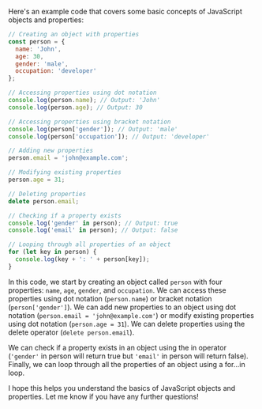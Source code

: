 
Here's an example code that covers some basic concepts of JavaScript objects and properties:

```javascript
// Creating an object with properties
const person = {
  name: 'John',
  age: 30,
  gender: 'male',
  occupation: 'developer'
};

// Accessing properties using dot notation
console.log(person.name); // Output: 'John'
console.log(person.age); // Output: 30

// Accessing properties using bracket notation
console.log(person['gender']); // Output: 'male'
console.log(person['occupation']); // Output: 'developer'

// Adding new properties
person.email = 'john@example.com';

// Modifying existing properties
person.age = 31;

// Deleting properties
delete person.email;

// Checking if a property exists
console.log('gender' in person); // Output: true
console.log('email' in person); // Output: false

// Looping through all properties of an object
for (let key in person) {
  console.log(key + ': ' + person[key]);
}
```
In this code, we start by creating an object called `person` with four properties: `name`, `age`, `gender`, and `occupation`. We can access these properties using dot notation (`person.name`) or bracket notation (`person['gender']`). We can add new properties to an object using dot notation (`person.email = 'john@example.com'`) or modify existing properties using dot notation (`person.age = 31`). We can delete properties using the delete operator (`delete person.email`).

We can check if a property exists in an object using the in operator (`'gender'` in person will return true but `'email'` in person will return false). Finally, we can loop through all the properties of an object using a for...in loop.

I hope this helps you understand the basics of JavaScript objects and properties. Let me know if you have any further questions!
